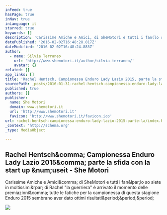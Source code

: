 ```yaml
---
inFeed: true
hasPage: true
inNav: true
inLanguage: it
starred: true
keywords: []
description: 'Carissime Amiche e Amici, di SheMotori e tutti i fan(lo so siete in moltissimi) di Rachel "la guerriera" è arrivato il momento delle premiazioni, tutte le fatiche per la campionessa di questa stagione Enduro 2015 sembrano aver dato ottimi risultati...'
datePublished: '2016-02-02T16:48:28.817Z'
dateModified: '2016-02-02T16:48:24.883Z'
author:
  - name: Silvia Terraneo
    url: 'http://www.shemotori.it/author/silvia-terraneo/'
    avatar: {}
related: []
app_links: []
title: 'Rachel Hentsch, Campionessa Enduro Lady Lazio 2015, parte la sfida con la start up #useit - She Motori'
sourcePath: _posts/2016-01-31-rachel-hentsch-campionessa-enduro-lady-lazio-2015-parte-la.md
published: true
authors: []
publisher:
  name: She Motori
  domain: www.shemotori.it
  url: 'http://www.shemotori.it'
  favicon: 'http://www.shemotori.it/favicon.ico'
url: rachel-hentsch-campionessa-enduro-lady-lazio-2015-parte-la/index.html
_context: 'http://schema.org'
_type: MediaObject

---
```

<article style=""><h1>Rachel Hentsch&amp;comma; Campionessa Enduro Lady Lazio 2015&amp;comma; parte la sfida con la start up &amp;num;useit - She Motori</h1><p>Carissime Amiche e Amici&amp;comma; di SheMotori e tutti i fan&amp;lpar;lo so siete in moltissimi&amp;rpar; di Rachel "la guerriera" è arrivato il momento delle premiazioni&amp;comma; tutte le fatiche per la campionessa di questa stagione Enduro 2015 sembrano aver dato ottimi risultati&amp;period;&amp;period;&amp;period;</p><img src="http://www.shemotori.it/wp-content/uploads/2016/01/foto-auditorium.jpg" /></article>